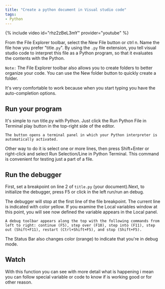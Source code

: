 ```yaml
---
title: "Create a python document in Visual studio code"
tags:
- Python
---
```


{% include video id="rhz2zBeL3mY" provider="youtube" %}

From the File Explorer toolbar, select the New File button or ctrl n. Name the file how you prefer "title`.py`". By using the `.py` file extension, you tell visual studio code to interpret this file as a Python program, so that it evaluates the contents with the Python.

`Note:` The File Explorer toolbar also allows you to create folders  to better organize your code. You can use the New folder button to quickly create a folder.

It's very comfortable to work because when you start typing you have the auto-completion options.

## Run your program

It's simple to run title.py with Python. Just click the Run Python File in Terminal play button in the top-right side of the editor.

`The button opens a terminal panel in which your Python interpreter is automatically activated.`

Other way to do it is select one or more lines, then press Shift+Enter or right-click and select Run Selection/Line in Python Terminal.
This command is convenient for testing just a part of a file.

## Run the debugger

First, set a breakpoint on line 2 of `title.py` (your document).Next, to initialize the debugger, press F5 or click in the left run/run an debug.

The debugger will stop at the first line of the file breakpoint. The current line is indicated with color  yellow.
If you examine the Local variables window at this point, you will see now defined the variable appears in the Local panel.

`A debug toolbar appears along the top with the following commands from left to right: continue (F5), step over (F10), step into (F11), step out (Shift+F11), restart (Ctrl+Shift+F5), and stop (Shift+F5).`


The Status Bar also changes color (orange) to indicate that you're in debug mode.

## Watch

With this function you can see with more detail what is happening i mean you can follow special variable or code to know if is working good or for other reason.

